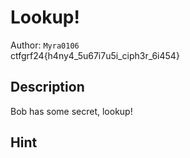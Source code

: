 # Lookup!

Author: `Myra0106` 
<br>
ctfgrf24{h4ny4_5u67i7u5i_ciph3r_6i454}

## Description

Bob has some secret, lookup!

## Hint